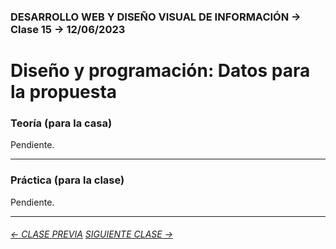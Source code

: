 ### DESARROLLO WEB Y DISEÑO VISUAL DE INFORMACIÓN → Clase 15 → 12/06/2023

# Diseño y programación: Datos para la propuesta

### Teoría (para la casa)

Pendiente.

- - - - - - - - - - - - - - 

### Práctica (para la clase)

Pendiente.

- - - - - - - 

###### [← CLASE PREVIA](https://github.com/profesorfaco/dno097-2024/tree/main/clase-14) [SIGUIENTE CLASE →](https://github.com/profesorfaco/dno097-2024/tree/main/clase-16)
